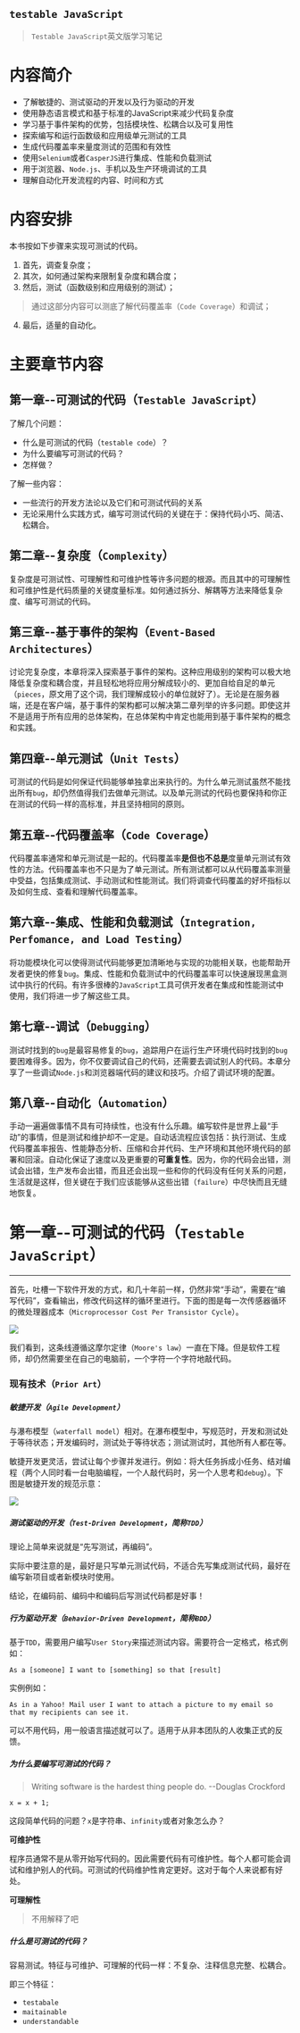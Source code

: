 `testable JavaScript`
---
> `Testable JavaScript`英文版学习笔记

# 内容简介

* 了解敏捷的、测试驱动的开发以及行为驱动的开发
* 使用静态语言模式和基于标准的JavaScript来减少代码复杂度
* 学习基于事件架构的优势，包括模块性、松耦合以及可复用性
* 探索编写和运行函数级和应用级单元测试的工具
* 生成代码覆盖率来量度测试的范围和有效性
* 使用`Selenium`或者`CasperJS`进行集成、性能和负载测试
* 用于浏览器、`Node.js`、手机以及生产环境调试的工具
* 理解自动化开发流程的内容、时间和方式

# 内容安排

本书按如下步骤来实现可测试的代码。

1.  首先，调查复杂度；
2.  其次，如何通过架构来限制复杂度和耦合度；
3.  然后，测试（函数级别和应用级别的测试）；
> 通过这部分内容可以测底了解代码覆盖率（`Code Coverage`）和调试；
4.  最后，适量的自动化。

# 主要章节内容

## 第一章--可测试的代码（`Testable JavaScript`）

了解几个问题：

* 什么是可测试的代码（`testable code`）？
* 为什么要编写可测试的代码？
* 怎样做？

了解一些内容：

* 一些流行的开发方法论以及它们和可测试代码的关系
* 无论采用什么实践方式，编写可测试代码的关键在于：保持代码小巧、简洁、松耦合。

## 第二章--复杂度（`Complexity`）

复杂度是可测试性、可理解性和可维护性等许多问题的根源。而且其中的可理解性和可维护性是代码质量的关键度量标准。如何通过拆分、解耦等方法来降低复杂度、编写可测试的代码。

## 第三章--基于事件的架构（`Event-Based Architectures`）

讨论完复杂度，本章将深入探索基于事件的架构。这种应用级别的架构可以极大地降低复杂度和耦合度，并且轻松地将应用分解成较小的、更加自给自足的单元（`pieces`，原文用了这个词，我们理解成较小的单位就好了）。无论是在服务器端，还是在客户端，基于事件的架构都可以解决第二章列举的许多问题。即使这并不是适用于所有应用的总体架构，在总体架构中肯定也能用到基于事件架构的概念和实践。

## 第四章--单元测试（`Unit Tests`）

可测试的代码是如何保证代码能够单独拿出来执行的。为什么单元测试虽然不能找出所有`bug`，却仍然值得我们去做单元测试。以及单元测试的代码也要保持和你正在测试的代码一样的高标准，并且坚持相同的原则。

## 第五章--代码覆盖率（`Code Coverage`）

代码覆盖率通常和单元测试是一起的。代码覆盖率**是但也不总是**度量单元测试有效性的方法。代码覆盖率也不只是为了单元测试。所有测试都可以从代码覆盖率测量中受益，包括集成测试、手动测试和性能测试。我们将调查代码覆盖的好坏指标以及如何生成、查看和理解代码覆盖率。

## 第六章--集成、性能和负载测试（`Integration, Perfomance, and Load Testing`）

将功能模块化可以使得测试代码能够更加清晰地与实现的功能相关联，也能帮助开发者更快的修复`bug`。集成、性能和负载测试中的代码覆盖率可以快速展现黑盒测试中执行的代码。有许多很棒的`JavaScript`工具可供开发者在集成和性能测试中使用，我们将进一步了解这些工具。

## 第七章--调试（`Debugging`）

测试时找到的`bug`是最容易修复的`bug`，追踪用户在运行生产环境代码时找到的`bug`要困难得多。因为，你不仅要调试自己的代码，还需要去调试别人的代码。本章分享了一些调试`Node.js`和浏览器端代码的建议和技巧。介绍了调试环境的配置。

## 第八章--自动化（`Automation`）

手动一遍遍做事情不具有可持续性，也没有什么乐趣。编写软件是世界上最“手动”的事情，但是测试和维护却不一定是。自动话流程应该包括：执行测试、生成代码覆盖率报告、性能静态分析、压缩和合并代码、生产环境和其他环境代码的部署和回滚。自动化保证了速度以及更重要的**可重复性**。因为，你的代码会出错，测试会出错，生产发布会出错，而且还会出现一些和你的代码没有任何关系的问题，生活就是这样，但关键在于我们应该能够从这些出错（`failure`）中尽快而且无缝地恢复。

# 第一章--可测试的代码（`Testable JavaScript`）
---

首先，吐槽一下软件开发的方式，和几十年前一样，仍然非常“手动”，需要在“编写代码”，查看输出，修改代码这样的循环里进行。下面的图是每一次传感器循环的微处理器成本（`Microprocessor Cost Per Transistor Cycle`）。

![](./img/testablejavascript-1-1.png)

我们看到，这条线遵循这摩尔定律（`Moore's law`）一直在下降。但是软件工程师，却仍然需要坐在自己的电脑前，一个字符一个字符地敲代码。

### 现有技术（`Prior Art`）

##### 敏捷开发（`Agile Development`）

与瀑布模型（`waterfall model`）相对。在瀑布模型中，写规范时，开发和测试处于等待状态；开发编码时，测试处于等待状态；测试测试时，其他所有人都在等。

敏捷开发更灵活，尝试让每个步骤并发进行。例如：将大任务拆成小任务、结对编程（两个人同时看一台电脑编程，一个人敲代码时，另一个人思考和`debug`）。下图是敏捷开发的规范示意：

![](testablejavascript-1-2.png)

##### 测试驱动的开发（`Test-Driven Development`，简称`TDD`）

理论上简单来说就是“先写测试，再编码”。

实际中要注意的是，最好是只写单元测试代码，不适合先写集成测试代码，最好在编写新项目或者新模块时使用。

结论，在编码前、编码中和编码后写测试代码都是好事！

##### 行为驱动开发（`Behavior-Driven Development`，简称`BDD`）

基于`TDD`，需要用户编写`User Story`来描述测试内容。需要符合一定格式，格式例如：

```
As a [someone] I want to [something] so that [result]
```

实例例如：

```
As in a Yahoo! Mail user I want to attach a picture to my email so that my recipients can see it.
```

可以不用代码，用一般语言描述就可以了。适用于从非本团队的人收集正式的反馈。

##### 为什么要编写可测试的代码？

> Writing software is the hardest thing people do.
> --Douglas Crockford

```
x = x + 1;
```

这段简单代码的问题？`x`是字符串、`infinity`或者对象怎么办？

**可维护性**

程序员通常不是从零开始写代码的。因此需要代码有可维护性。每个人都可能会调试和维护别人的代码。可测试的代码维护性肯定更好。这对于每个人来说都有好处。

**可理解性**

> 不用解释了吧

##### 什么是可测试的代码？

容易测试。特征与可维护、可理解的代码一样：不复杂、注释信息完整、松耦合。

即三个特征：

* `testabale`
* `maitainable`
* `understandable`
